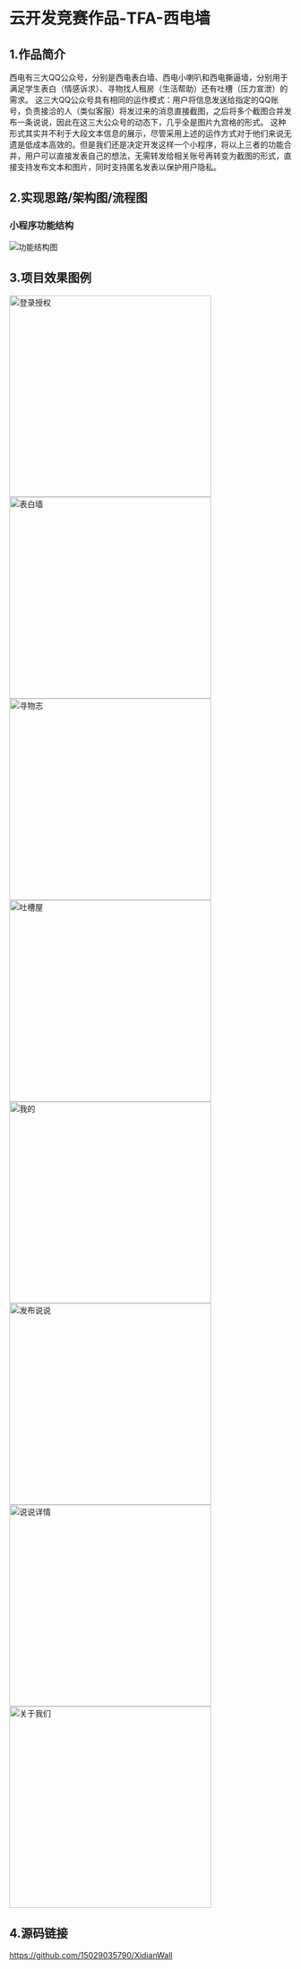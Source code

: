 # 云开发竞赛作品-TFA-西电墙
## 1.作品简介
西电有三大QQ公众号，分别是西电表白墙、西电小喇叭和西电撕逼墙，分别用于满足学生表白（情感诉求）、寻物找人租房（生活帮助）还有吐槽（压力宣泄）的需求。
这三大QQ公众号具有相同的运作模式：用户将信息发送给指定的QQ账号，负责接洽的人（类似客服）将发过来的消息直接截图，之后将多个截图合并发布一条说说，因此在这三大公众号的动态下，几乎全是图片九宫格的形式。
这种形式其实并不利于大段文本信息的展示，尽管采用上述的运作方式对于他们来说无遗是低成本高效的。但是我们还是决定开发这样一个小程序，将以上三者的功能合并，用户可以直接发表自己的想法，无需转发给相关账号再转变为截图的形式，直接支持发布文本和图片，同时支持匿名发表以保护用户隐私。

## 2.实现思路/架构图/流程图

### 小程序功能结构
![功能结构图](screenshot/西电墙-功能结构图.png)

## 3.项目效果图例
<div style="align: center">
<div style="border:solid 1px 000;"><img src="https://github.com/15029035790/XidianWall/blob/master/screenshot/login.png" title="登录授权" width="360"></div>
<div style="border:solid 1px 000;"><img src="https://github.com/15029035790/XidianWall/blob/master/screenshot/fall_in_love.png" title="表白墙" width="360"></div>
<div style="border:solid 1px 000;"><img src="https://github.com/15029035790/XidianWall/blob/master/screenshot/discover.png" title="寻物志" width="360"></div>
<div style="border:solid 1px 000;"><img src="https://github.com/15029035790/XidianWall/blob/master/screenshot/complaint.png" title="吐槽屋" width="360"></div>
<div style="border:solid 1px 000;"><img src="https://github.com/15029035790/XidianWall/blob/master/screenshot/mine.png" title="我的" width="360"></div>
<div style="border:solid 1px 000;"><img src="https://github.com/15029035790/XidianWall/blob/master/screenshot/publish.png" title="发布说说" width="360"></div>
<div style="border:solid 1px 000;"><img src="https://github.com/15029035790/XidianWall/blob/master/screenshot/details.png" title="说说详情" width="360"></div>
<div style="border:solid 1px 000;"><img src="https://github.com/15029035790/XidianWall/blob/master/screenshot/about_us.png" title="关于我们" width="360"></div>
</div>

## 4.源码链接

https://github.com/15029035790/XidianWall
